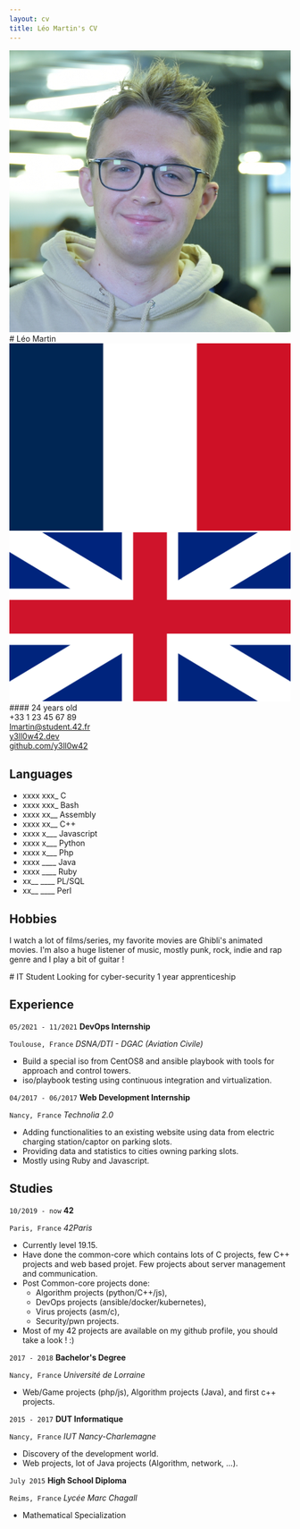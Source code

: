 ```yaml
---
layout: cv
title: Léo Martin's CV
---
```

<!--- Logo --->
<link href="https://cdnjs.cloudflare.com/ajax/libs/font-awesome/5.13.0/css/all.min.css" rel="stylesheet">
<div markdown="1" class="left">

<div markdown="1" class="header">
<div class="photo">
<img id="photo" src="assets/img/lmartin.jpg">
</div>
# Léo Martin

<div class="lang">
<img src="assets/img/fr.png">
<img src="assets/img/en.png">
</div>
#### 24 years old
</div>

<div class="reach_me">
<div><i class="fas fa-phone-alt"></i>+33 1 23 45 67 89</div>
<div><i class="fas fa-envelope"></i><a href="mailto:lmartin@student.42.fr" title="lmartin@student.42.fr">lmartin@student.42.fr</a></div>
<div><i class="fab fa-firefox-browser"></i><a href="https://y3ll0w42.dev">y3ll0w42.dev</a></div>
<div><i class="fab fa-github"></i><a href="https://github.com/y3ll0w42">github.com/y3ll0w42</a></div>
</div>

## Languages
+ xxxx xxx_ C
+ xxxx xxx_ Bash
+ xxxx xx__ Assembly
+ xxxx xx__ C++
+ xxxx x___ Javascript
+ xxxx x___ Python
+ xxxx x___ Php
+ xxxx \____ Java
+ xxxx \____ Ruby
+ xx__ \____ PL/SQL
+ xx__ \____ Perl

## Hobbies

I watch a lot of films/series, my favorite movies are Ghibli's animated movies. I'm also a huge listener of music, mostly punk, rock, indie and rap genre and I play a bit of guitar !

</div>


<div markdown="1" class="right">
# IT Student
Looking for cyber-security 1 year apprenticeship

## Experience

`05/2021 - 11/2021`
__DevOps Internship__

`Toulouse, France`
*DSNA/DTI - DGAC (Aviation Civile)*
+ Build a special iso from CentOS8 and ansible playbook with tools for approach and control towers.
+ iso/playbook testing using continuous integration and virtualization.

`04/2017 - 06/2017`
__Web Development Internship__

`Nancy, France`
*Technolia 2.0*
+ Adding functionalities to an existing website using data from electric charging station/captor on parking slots.
+ Providing data and statistics to cities owning parking slots.
+ Mostly using Ruby and Javascript.

## Studies

`10/2019 - now`
__42__

`Paris, France`
*42Paris*

+ Currently level 19.15.
+ Have done the common-core which contains lots of C projects, few C++ projects and web based projet. Few projects about server management and communication.
+ Post Common-core projects done:
  + Algorithm projects (python/C++/js),
  + DevOps projects (ansible/docker/kubernetes),
  + Virus projects (asm/c),
  + Security/pwn projects.
+ Most of my 42 projects are available on my github profile, you should take a look ! :)

`2017 - 2018`
__Bachelor's Degree__

`Nancy, France`
*Université de Lorraine*

+ Web/Game projects (php/js), Algorithm projects (Java), and first c++ projects.

`2015 - 2017`
__DUT Informatique__ 

`Nancy, France`
*IUT Nancy-Charlemagne*

+ Discovery of the development world.
+ Web projects, lot of Java projects (Algorithm, network, ...).

`July 2015`
__High School Diploma__

`Reims, France`
*Lycée Marc Chagall*

+ Mathematical Specialization
